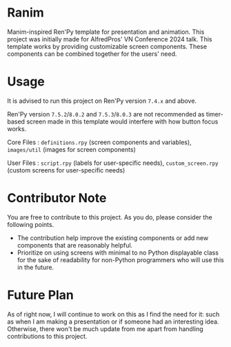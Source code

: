 # Ranim

Manim-inspired Ren'Py template for presentation and animation. This project was initially made for AlfredPros' VN Conference 2024 talk. This template works by providing customizable screen components. These components can be combined together for the users' need.

# Usage

It is advised to run this project on Ren'Py version `7.4.x` and above.

Ren'Py version `7.5.2`/`8.0.2` and `7.5.3`/`8.0.3` are not recommended as timer-based screen made in this template would interfere with how button focus works.

Core Files : `definitions.rpy` (screen components and variables), `images/util` (images for screen components)

User Files : `script.rpy` (labels for user-specific needs), `custom_screen.rpy` (custom screens for user-specific needs)

# Contributor Note

You are free to contribute to this project. As you do, please consider the following points.

- The contribution help improve the existing components or add new components that are reasonably helpful.
- Prioritize on using screens with minimal to no Python displayable class for the sake of readability for non-Python programmers who will use this in the future.

# Future Plan

As of right now, I will continue to work on this as I find the need for it: such as when I am making a presentation or if someone had an interesting idea. Otherwise, there won't be much update from me apart from handling contributions to this project.
